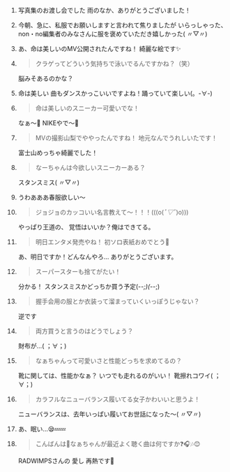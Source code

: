 1. 写真集のお渡し会でした 雨のなか、ありがとうございました！

2. 今朝、急に、私服でお願いしますと言われて焦りましたが いらっしゃった、non・no編集者のみなさんに服を褒めていただき嬉しかった( 〃▽〃)

3. あ、命は美しいのMV公開されたんですね！ 綺麗な絵です✨

4. > クラゲってどういう気持ちで泳いでるんですかね？（笑）

   脳みそあるのかな？

5. 命は美しい 曲もダンスかっこいいですよね！踊っていて楽しい(。-∀-)

6. > 命は美しいのスニーカー可愛いでな！

   なぁ～💓 NIKEやで～💓

7. > MVの撮影山梨でややったんですね！ 地元なんでうれしいたです！

   富士山めっちゃ綺麗でした！

8. > なーちゃんは今欲しいスニーカーある？

   スタンスミス( 〃▽〃)

9. うわあああ春服欲しい～

10. > ジョジョのカッコいい名言教えて〜！！！(((o(*ﾟ▽ﾟ*)o)))

    やっぱり王道の、  覚悟はいいか？俺はできてる。

11. > 明日エンタメ発売やね！ 初ソロ表紙おめでとう👏

    あ、明日ですか！どんなんやろ… ありがとうございます。

12. > スーパースターも捨てがたい！

    分かる！ スタンスミスかどっちか買う予定(-_-;)(-_-;)

13. > 握手会用の服とか衣装って溜まっていくいっぽうじゃない？

    逆です

14. > 両方買うと言うのはどうでしょう？

    財布が…( ；∀；)

15. > なぁちゃんって可愛いさと性能どっちを求めてるの？

    靴に関しては、性能かなぁ？ いつでも走れるのがいい！ 靴擦れコワイ( ；∀；)

16. > カラフルなニューバランス履いてる女子かわいいと思うよ！

    ニューバランスは、去年いっぱい履いてお世話になった～( 〃▽〃)

17. あ、眠い…😪💤💤

18. > こんばんは🎵なぁちゃんが最近よく聴く曲は何ですか❓🎧🎶😊

    RADWIMPSさんの 愛し 再熱です💓